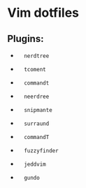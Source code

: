Vim dotfiles
==============
Plugins:
---------
+       nerdtree
+       tcoment
+       commandt
+       neerdree
+       snipmante 
+       surraund 
+       commandT 
+       fuzzyfinder 
+       jeddvim 
+       gundo
